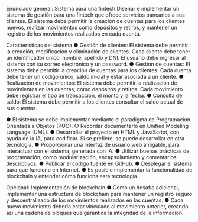 Enunciado general: Sistema para una fintech
Diseñar e implementar un sistema de gestión
para una fintech que ofrece servicios bancarios
a sus clientes.
El sistema debe permitir la creación de cuentas
para los clientes nuevos, realizar movimientos
como depósitos y retiros, y mantener un registro
de los movimientos realizados en cada cuenta.

Características del sistema
● Gestión de clientes: El sistema debe permitir
la creación, modificación y eliminación de
clientes. Cada cliente debe tener un
identificador único, nombre, apellido y DNI. El
usuario debe ingresar al sistema con su correo
electrónico y un password.
● Gestión de cuentas: El sistema debe permitir
la creación de cuentas para los clientes. Cada
cuenta debe tener un código único, saldo
inicial y estar asociada a un cliente.
● Realización de movimientos: El sistema debe
permitir la realización de movimientos en las
cuentas, como depósitos y retiros. Cada
movimiento debe registrar el tipo de
transacción, el monto y la fecha.
● Consulta de saldo: El sistema debe permitir a
los clientes consultar el saldo actual de sus
cuentas.

● El sistema se debe implementar mediante el
paradigma de Programación Orientada a
Objetos (POO).
○ Recordar documentarlo en Unified
Modeling Language (UML).
● Desarrollar el proyecto en HTML y JavaScript,
con ayuda de la IA, para codificar. Si se
prefiere, se puede desarrollar en otra
tecnología.
● Proporcionar una interfaz de usuario web
amigable, para interactuar con el sistema,
generada con IA.
● Utilizar buenas prácticas de programación,
como modularización, encapsulamiento y
comentarios descriptivos.
● Publicar el código fuente en GitHub.
● Desplegar el sistema para que funcione en
Internet.
● Es posible implementar la funcionalidad de
blockchain y entender cómo funciona esta
tecnología.

Opcional: Implementación de blockchain
● Como un desafío adicional, implementar una
estructura de blockchain para mantener un
registro seguro y descentralizado de los
movimientos realizados en las cuentas.
● Cada nuevo movimiento debería estar
vinculado al movimiento anterior, creando así
una cadena de bloques que garantice la
integridad de la información.
